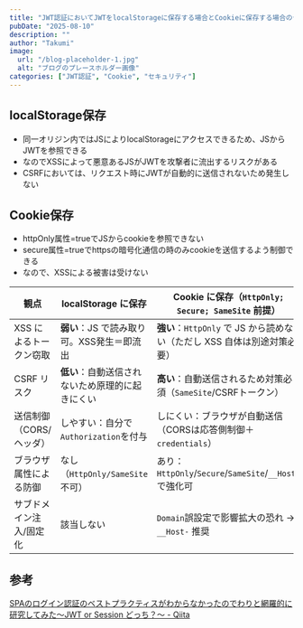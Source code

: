 ```yaml
---
title: "JWT認証においてJWTをlocalStorageに保存する場合とCookieに保存する場合のセキュリティ強度の違い"
pubDate: "2025-08-10"
description: ""
author: "Takumi"
image:
  url: "/blog-placeholder-1.jpg"
  alt: "ブログのプレースホルダー画像"
categories: ["JWT認証", "Cookie", "セキュリティ"]
---
```


## localStorage保存
- 同一オリジン内ではJSによりlocalStorageにアクセスできるため、JSからJWTを参照できる
- なのでXSSによって悪意あるJSがJWTを攻撃者に流出するリスクがある
- CSRFにおいては、リクエスト時にJWTが自動的に送信されないため発生しない

## Cookie保存
- httpOnly属性=trueでJSからcookieを参照できない
- secure属性=trueでhttpsの暗号化通信の時のみcookieを送信するよう制御できる
- なので、XSSによる被害は受けない


| 観点               | localStorage に保存                           | Cookie に保存（`HttpOnly; Secure; SameSite` 前提）                       |
| - | - | - |
| XSS によるトークン窃取    | **弱い**：JS で読み取り可。XSS発生＝即流出                 | **強い**：`HttpOnly` で JS から読めない（ただし XSS 自体は別途対策必要）                  |
| CSRF リスク         | **低い**：自動送信されないため原理的に起きにくい                 | **高い**：自動送信されるため対策必須（`SameSite`/CSRFトークン）                         |
| 送信制御（CORS/ヘッダ）   | しやすい：自分で`Authorization`を付与                 | しにくい：ブラウザが自動送信（CORSは応答側制御＋`credentials`）                          |
| ブラウザ属性による防御      | なし（`HttpOnly/SameSite`不可）                  | あり：`HttpOnly`/`Secure`/`SameSite`/`__Host-` で強化可                  |
| サブドメイン注入/固定化     | 該当しない                                      | `Domain`誤設定で影響拡大の恐れ → `__Host-` 推奨                                |

## 参考
[SPAのログイン認証のベストプラクティスがわからなかったのでわりと網羅的に研究してみた〜JWT or Session どっち？〜 - Qiita](https://qiita.com/Hiro-mi/items/18e00060a0f8654f49d6)
